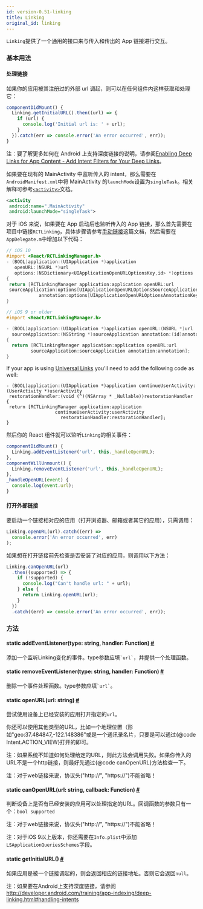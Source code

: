 ```yaml
---
id: version-0.51-linking
title: Linking
original_id: linking
---
```


`Linking`提供了一个通用的接口来与传入和传出的 App 链接进行交互。

### 基本用法

#### 处理链接

如果你的应用被其注册过的外部 url 调起，则可以在任何组件内这样获取和处理它：

```jsx
componentDidMount() {
  Linking.getInitialURL().then((url) => {
    if (url) {
      console.log('Initial url is: ' + url);
    }
  }).catch(err => console.error('An error occurred', err));
}
```

注：要了解更多如何在 Android 上支持深度链接的说明，请参阅[Enabling Deep Links for App Content - Add Intent Filters for Your Deep Links](http://developer.android.com/training/app-indexing/deep-linking.html#adding-filters)。

如果要在现有的 MainActivity 中监听传入的 intent，那么需要在`AndroidManifest.xml`中将 MainActivity 的`launchMode`设置为`singleTask`。相关解释可参考[`<activity>`](http://developer.android.com/guide/topics/manifest/activity-element.html)文档。

```xml
<activity
 android:name=".MainActivity"
 android:launchMode="singleTask">
```

对于 iOS 来说，如果要在 App 启动后也监听传入的 App 链接，那么首先需要在项目中链接`RCTLinking`，具体步骤请参考[手动链接](linking-libraries-ios#手动链接)这篇文档，然后需要在`AppDelegate.m`中增加以下代码：

```objectivec
// iOS 10
#import <React/RCTLinkingManager.h>
- (BOOL)application:(UIApplication *)application
   openURL:(NSURL *)url
   options:(NSDictionary<UIApplicationOpenURLOptionsKey,id> *)options
{
 return [RCTLinkingManager application:application openURL:url
 sourceApplication:options[UIApplicationOpenURLOptionsSourceApplicationKey]
            annotation:options[UIApplicationOpenURLOptionsAnnotationKey]];
}
```

```objectivec
// iOS 9 or older
#import <React/RCTLinkingManager.h>

- (BOOL)application:(UIApplication *)application openURL:(NSURL *)url
  sourceApplication:(NSString *)sourceApplication annotation:(id)annotation
{
  return [RCTLinkingManager application:application openURL:url
         sourceApplication:sourceApplication annotation:annotation];
}
```

If your app is using [Universal Links](https://developer.apple.com/library/erelease/ios/documentation/General/Conceptual/AppSearch/UniversalLinks.html) you'll need to add the following code as well:

```
- (BOOL)application:(UIApplication *)application continueUserActivity:(UserActivity *)userActivity
 restorationHandler:(void (^)(NSArray * _Nullable))restorationHandler
{
 return [RCTLinkingManager application:application
                  continueUserActivity:userActivity
                    restorationHandler:restorationHandler];
}
```

然后你的 React 组件就可以监听`Linking`的相关事件：

```jsx
componentDidMount() {
  Linking.addEventListener('url', this._handleOpenURL);
},
componentWillUnmount() {
  Linking.removeEventListener('url', this._handleOpenURL);
},
_handleOpenURL(event) {
  console.log(event.url);
}
```

#### 打开外部链接

要启动一个链接相对应的应用（打开浏览器、邮箱或者其它的应用），只需调用：

```jsx
Linking.openURL(url).catch((err) =>
  console.error('An error occurred', err)
);
```

如果想在打开链接前先检查是否安装了对应的应用，则调用以下方法：

```jsx
Linking.canOpenURL(url)
  .then((supported) => {
    if (!supported) {
      console.log("Can't handle url: " + url);
    } else {
      return Linking.openURL(url);
    }
  })
  .catch((err) => console.error('An error occurred', err));
```

### 方法

<div class="props">
    <div class="prop">
        <h4 class="propTitle"><a class="anchor" name="addeventlistener"></a><span class="propType">static </span>addEventListener<span class="propType">(type: string, handler: Function)</span> <a class="hash-link" href="#addeventlistener">#</a></h4>
        <div>
            <p>添加一个监听Linking变化的事件。type参数应填<code>`url`</code>，并提供一个处理函数。</p>
        </div>
    </div>
    <div class="prop">
        <h4 class="propTitle"><a class="anchor" name="removeeventlistener"></a><span class="propType">static </span>removeEventListener<span class="propType">(type: string, handler: Function)</span> <a class="hash-link" href="#removeeventlistener">#</a></h4>
        <div>
            <p>删除一个事件处理函数。type参数应填<code>`url`</code>。</p>
        </div>
    </div>
    <div class="prop">
        <h4 class="propTitle"><a class="anchor" name="openurl"></a><span class="propType">static </span>openURL<span class="propType">(url: string)</span> <a class="hash-link" href="#openurl">#</a></h4>
        <div>
            <p>尝试使用设备上已经安装的应用打开指定的<code>url</code>。</p>
            <p>你还可以使用其他类型的URL，比如一个地理位置（形如"geo:37.484847,-122.148386"或是一个通讯录名片，只要是可以通过{@code Intent.ACTION_VIEW}打开的即可。</p>
            <p>注：如果系统不知道如何处理给定的URL，则此方法会调用失败。如果你传入的URL不是一个http链接，则最好先通过{@code canOpenURL}方法检查一下。</p>
            <p>注：对于web链接来说，协议头("http://", "https://")不能省略！</p>
        </div>
    </div>
    <div class="prop">
        <h4 class="propTitle"><a class="anchor" name="canopenurl"></a><span class="propType">static </span>canOpenURL<span class="propType">(url: string, callback: Function)</span> <a class="hash-link" href="#canopenurl">#</a></h4>
        <div>
            <p>判断设备上是否有已经安装的应用可以处理指定的URL。回调函数的参数只有一个：<code>bool supported</code></p>
            <p>注：对于web链接来说，协议头("http://", "https://")不能省略！</p>
            <p>注：对于iOS 9以上版本，你还需要在<code>Info.plist</code>中添加<code>LSApplicationQueriesSchemes</code>字段。</p>
        </div>
    </div>
    <div class="prop">
        <h4 class="propTitle"><a class="anchor" name="getinitialurl"></a><span class="propType">static </span>getInitialURL<span class="propType">()</span> <a class="hash-link" href="#getinitialurl">#</a></h4>
        <div>
            <p>如果应用是被一个链接调起的，则会返回相应的链接地址。否则它会返回<code>null</code>。</p>
            <p>注：如果要在Android上支持深度链接，请参阅<a href="http://developer.android.com/training/app-indexing/deep-linking.html#handling-intents">http://developer.android.com/training/app-indexing/deep-linking.html#handling-intents</a></p>
        </div>
    </div>
</div>
